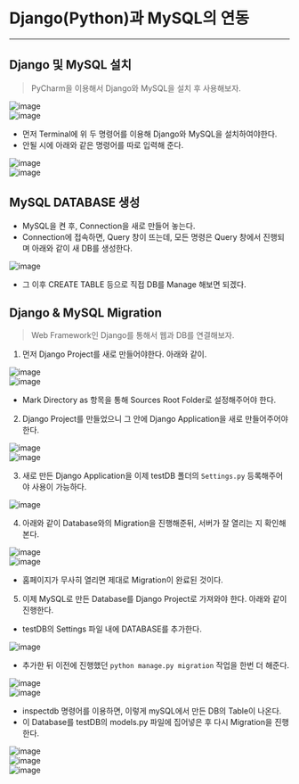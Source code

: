 # Django(Python)과 MySQL의 연동
---
## Django 및 MySQL 설치
> PyCharm을 이용해서 Django와 MySQL을 설치 후 사용해보자.  

![image](https://user-images.githubusercontent.com/71700079/142802244-67715e87-3f54-4a3b-a78f-61d7615204d6.png)  
![image](https://user-images.githubusercontent.com/71700079/142802337-fb1f24dd-272d-49c3-a7fd-cecf0ccc7fe6.png)  

- 먼저 Terminal에 위 두 명령어를 이용해 Django와 MySQL을 설치하여야한다.
- 안될 시에 아래와 같은 명령어를 따로 입력해 준다.

![image](https://user-images.githubusercontent.com/71700079/142802391-9668091d-9a78-441b-a2c7-2af9adbdfeff.png)  
![image](https://user-images.githubusercontent.com/71700079/142802432-95a163c5-9091-4312-9b3f-72ef5635c189.png)  

## MySQL DATABASE 생성
- MySQL을 켠 후, Connection을 새로 만들어 놓는다.
- Connection에 접속하면, Query 창이 뜨는데, 모든 명령은 Query 창에서 진행되며 아래와 같이 새 DB를 생성한다.  

![image](https://user-images.githubusercontent.com/71700079/142802654-3fd16eab-f873-43ec-b894-5ac145382d03.png)

- 그 이후 CREATE TABLE 등으로 직접 DB를 Manage 해보면 되겠다.  

## Django & MySQL Migration
> Web Framework인 Django를 통해서 웹과 DB를 연결해보자.  
1. 먼저 Django Project를 새로 만들어야한다. 아래와 같이.  

  ![image](https://user-images.githubusercontent.com/71700079/142802830-72401d3a-df73-4080-ac1b-8eef1bc47b6a.png)  
  ![image](https://user-images.githubusercontent.com/71700079/142802860-87eec32b-ed96-4f80-bd4b-e1f981aa58e4.png)  
  
  - Mark Directory as 항목을 통해 Sources Root Folder로 설정해주어야 한다.

2. Django Project를 만들었으니 그 안에 Django Application을 새로 만들어주어야 한다.  

  ![image](https://user-images.githubusercontent.com/71700079/142802983-db4935c8-8a6f-4fd3-a9ed-76211e293c13.png)  
  ![image](https://user-images.githubusercontent.com/71700079/142802999-ab94674e-f1e9-4c89-9912-00dc5ece0f8d.png)  

3. 새로 만든 Django Application을 이제 testDB 폴더의 ```Settings.py``` 등록해주어야 사용이 가능하다.  

  ![image](https://user-images.githubusercontent.com/71700079/142803077-535b9f65-71fc-485c-b984-d725c65f3ad2.png)  

4. 아래와 같이 Database와의 Migration을 진행해준뒤, 서버가 잘 열리는 지 확인해본다.  

  ![image](https://user-images.githubusercontent.com/71700079/142803165-95f6d9d4-dfdb-4ee6-a6ba-2007cebd8ae1.png)  
  ![image](https://user-images.githubusercontent.com/71700079/142803189-c4f9d228-5288-4f58-9f1e-2a3b0b7949f2.png)  
  
  - 홈페이지가 무사히 열리면 제대로 Migration이 완료된 것이다.

5. 이제 MySQL로 만든 Database를 Django Project로 가져와야 한다. 아래와 같이 진행한다.  
  - testDB의 Settings 파일 내에 DATABASE를 추가한다.  
 
  ![image](https://user-images.githubusercontent.com/71700079/142803332-ca5fbb15-194c-46b0-996c-3a313b418b8b.png)  
  
  - 추가한 뒤 이전에 진행했던 ```python manage.py migration``` 작업을 한번 더 해준다.  

  ![image](https://user-images.githubusercontent.com/71700079/142803735-fa15273f-ba25-48b6-ac0f-a8d822fce93a.png)  
  ![image](https://user-images.githubusercontent.com/71700079/142803771-97f30f16-bff0-495b-ba1e-f4d3ecf07643.png)  
  
  - inspectdb 명령어를 이용하면, 이렇게 mySQL에서 만든 DB의 Table이 나온다.
  - 이 Database를 testDB의 models.py 파일에 집어넣은 후 다시 Migration을 진행한다.  
  
  ![image](https://user-images.githubusercontent.com/71700079/142808346-f1a38541-de42-4003-a01a-d645ebcfb198.png)  
  ![image](https://user-images.githubusercontent.com/71700079/142808097-84470318-bd62-4424-ad7a-66d0cdb3ac68.png)  
  ![image](https://user-images.githubusercontent.com/71700079/142808322-8c97f7d5-7297-4d9f-935d-5442351cbe89.png)  






